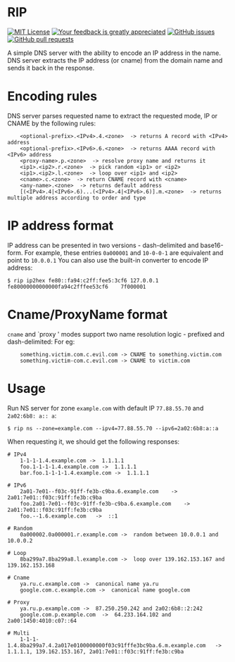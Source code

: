 # RIP
[![MIT License](https://img.shields.io/github/license/buglloc/rip.svg?style=flat-square)](https://github.com/buglloc/rip/blob/master/LICENSE)
[![Your feedback is greatly appreciated](https://img.shields.io/maintenance/yes/2018.svg?style=flat-square)](https://github.com/buglloc/rip/issues/new)
[![GitHub issues](https://img.shields.io/github/issues/buglloc/rip.svg?style=flat-square)](https://github.com/buglloc/rip/issues)
[![GitHub pull requests](https://img.shields.io/github/issues-pr/buglloc/rip.svg?style=flat-square)](https://github.com/buglloc/rip/pulls)

A simple DNS server with the ability to encode an IP address in the name. DNS server extracts the IP address (or cname) from the domain name and sends it back in the response.

# Encoding rules
DNS server parses requested name to extract the requested mode, IP or CNAME by the following rules:
```
    <optional-prefix>.<IPv4>.4.<zone>  -> returns A record with <IPv4> address
    <optional-prefix>.<IPv6>.6.<zone>  -> returns AAAA record with <IPv6> address
    <proxy-name>.p.<zone>  -> resolve proxy name and returns it
    <ip1>.<ip2>.r.<zone>  -> pick random <ip1> or <ip2>
    <ip1>.<ip2>.l.<zone>  -> loop over <ip1> and <ip2>
    <cname>.c.<zone>  -> return CNAME record with <cname>
    <any-name>.<zone>  -> returns default address
    [(<IPv4>.4|<IPv6>.6)...(<IPv4>.4|<IPv6>.6)].m.<zone>  -> returns multiple address according to order and type
```

# IP address format
IP address can be presented in two versions - dash-delimited and base16-form.
For example, these entries `0a000001` and `10-0-0-1` are equivalent and point to `10.0.0.1`
You can also use the built-in converter to encode IP address:
```
$ rip ip2hex fe80::fa94:c2ff:fee5:3cf6 127.0.0.1
fe80000000000000fa94c2fffee53cf6	7f000001
```


# Cname/ProxyName format
`cname` and `proxy ' modes support two name resolution logic - prefixed and dash-delimited:
For eg:
```
    something.victim.com.c.evil.com -> CNAME to something.victim.com
    something.victim-com.c.evil.com -> CNAME to victim.com
```

# Usage
Run NS server for zone `example.com` with default IP `77.88.55.70` and `2a02:6b8: a:: a`:
```
$ rip ns --zone=example.com --ipv4=77.88.55.70 --ipv6=2a02:6b8:a::a
```

When requesting it, we should get the following responses:
```
# IPv4
    1-1-1-1.4.example.com ->  1.1.1.1 
    foo.1-1-1-1.4.example.com ->  1.1.1.1
    bar.foo.1-1-1-1.4.example.com ->  1.1.1.1

# IPv6
    2a01-7e01--f03c-91ff-fe3b-c9ba.6.example.com    ->  2a01:7e01::f03c:91ff:fe3b:c9ba
    foo.2a01-7e01--f03c-91ff-fe3b-c9ba.6.example.com    -> 2a01:7e01::f03c:91ff:fe3b:c9ba
    foo.--1.6.example.com   ->  ::1

# Random
    0a000002.0a000001.r.example.com ->  random between 10.0.0.1 and 10.0.0.2

# Loop
    8ba299a7.8ba299a8.l.example.com ->  loop over 139.162.153.167 and 139.162.153.168

# Cname
    ya.ru.c.example.com ->  canonical name ya.ru
    google.com.c.example.com ->  canonical name google.com

# Proxy
    ya.ru.p.example.com ->  87.250.250.242 and 2a02:6b8::2:242
    google.com.p.example.com  ->  64.233.164.102 and 2a00:1450:4010:c07::64

# Multi
    1-1-1-1.4.8ba299a7.4.2a017e0100000000f03c91fffe3bc9ba.6.m.example.com   ->  1.1.1.1, 139.162.153.167, 2a01:7e01::f03c:91ff:fe3b:c9ba
```

